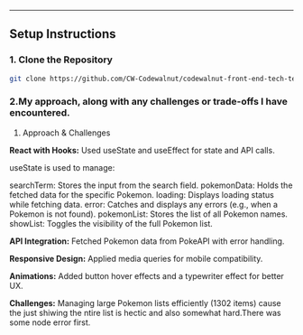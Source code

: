 
---

## Setup Instructions

### 1. Clone the Repository

```bash
git clone https://github.com/CW-Codewalnut/codewalnut-front-end-tech-test.git
```

### 2.My approach, along with any challenges or trade-offs I have encountered.

1. Approach & Challenges

**React with Hooks:** Used useState and useEffect for state and API calls.

useState is used to manage:

searchTerm: Stores the input from the search field.
pokemonData: Holds the fetched data for the specific Pokemon.
loading: Displays loading status while fetching data.
error: Catches and displays any errors (e.g., when a Pokemon is not found).
pokemonList: Stores the list of all Pokemon names.
showList: Toggles the visibility of the full Pokemon list.

**API Integration:** Fetched Pokemon data from PokeAPI with error handling.

**Responsive Design:** Applied media queries for mobile compatibility.

**Animations:** Added button hover effects and a typewriter effect for better UX.
    
**Challenges:** Managing large Pokemon lists efficiently (1302 items) cause the just shiwing the ntire list is hectic and also somewhat hard.There was some node error first.


